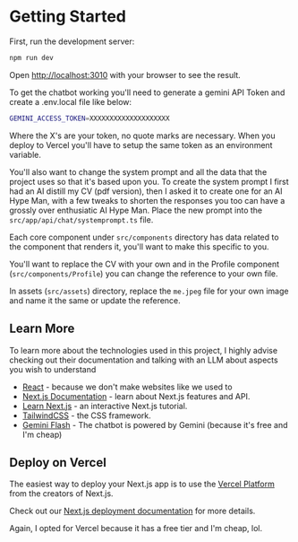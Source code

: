 # Getting Started

First, run the development server:

```bash
npm run dev
```

Open [http://localhost:3010](http://localhost:3010) with your browser to see the result.

To get the chatbot working you'll need to generate a gemini API Token and create a .env.local file like below:

```bash
GEMINI_ACCESS_TOKEN=XXXXXXXXXXXXXXXXXXXX
```

Where the X's are your token, no quote marks are necessary. When you deploy to Vercel you'll have to setup the same token as an environment variable.

You'll also want to change the system prompt and all the data that the project uses so that it's based upon you. To create the system prompt I first had an AI distill my CV (pdf version),
then I asked it to create one for an AI Hype Man, with a few tweaks to shorten the responses you too can have a grossly over enthusiatic AI Hype Man. Place the new prompt into the
`src/app/api/chat/systemprompt.ts` file.

Each core component under `src/components` directory has data related to the component that renders it, you'll want to make this specific to you.

You'll want to replace the CV with your own and in the Profile component (`src/components/Profile`) you can change the reference to your own file.

In assets (`src/assets`) directory, replace the `me.jpeg` file for your own image and name it the same or update the reference.

## Learn More

To learn more about the technologies used in this project, I highly advise checking out their documentation and talking with an LLM about aspects you wish to understand

- [React](https://react.dev/) - because we don't make websites like we used to
- [Next.js Documentation](https://nextjs.org/docs) - learn about Next.js features and API.
- [Learn Next.js](https://nextjs.org/learn) - an interactive Next.js tutorial.
- [TailwindCSS](https://v2.tailwindcss.com/docs) - the CSS framework.
- [Gemini Flash](https://deepmind.google/technologies/gemini/flash/) - The chatbot is powered by Gemini (because it's free and I'm cheap)

## Deploy on Vercel

The easiest way to deploy your Next.js app is to use the [Vercel Platform](https://vercel.com/new?utm_medium=default-template&filter=next.js&utm_source=create-next-app&utm_campaign=create-next-app-readme) from the creators of Next.js.

Check out our [Next.js deployment documentation](https://nextjs.org/docs/app/building-your-application/deploying) for more details.

Again, I opted for Vercel because it has a free tier and I'm cheap, lol.
